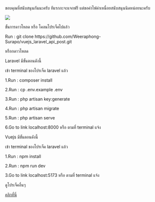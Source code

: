 <p>ขอบคุณที่สนับสนุนกันนะครับ ทีแรกกะจะแจกฟรี แต่ขอค่าไฟค่าเหนื่อยสนับสนุนนิดหน่อยนะครับ</p> 
<img src="[https://img5.pic.in.th/file/secure-sv1/-----Thank-You-Postcard.png](https://img2.pic.in.th/pic/-----Thank-You-Postcard-1.png)"/>
<p>ขั้นการดาวโหลด หรือ โคลนโปรเจ็คไปแล้ว</p> 
<p>Run : git clone https://github.com/Weeraphong-Surapo/vuejs_laravel_api_post.git</p> 
<p>หรือกดาวโหลด</p> <p>Laravel มีขั้นตอนดังนี้</p> 
<p>เข้า terminal ของโปรเจ็ค laravel แล้ว</p> 
<p>1.Run : composer install</p> 
<p>2.Run : cp .env.example .env</p> 
<p>3.Run : php artisan key:generate</p> 
<p>4.Run : php artisan migrate </p> 
<p>5.Run : php artisan serve</p> 
<p>6.Go to link localhost:8000 หรือ ตามที่ terminal แจ้ง</p> 
<p>Vuejs มีขั้นตอนดังนี้</p> 
<p>เข้า terminal ของโปรเจ็ค laravel แล้ว</p> 
<p>1.Run : npm install</p> 
<p>2.Run : npm run dev</p> 
<p>3.Go to link localhost:5173 หรือ ตามที่ terminal แจ้ง</p> 
<p>ดูโปรเจ็คอื่นๆ</p> 
<a href="https://innovation-develop.com">คลิกที่นี่</a>
